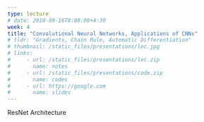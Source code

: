 ```yaml
---
type: lecture
# date: 2018-09-16T8:00:00+4:30
week: 4
title: "Convolutional Neural Networks, Applications of CNNs"
# tldr: "Gradients, Chain Rule, Automatic Differentiation"
# thumbnail: /static_files/presentations/lec.jpg
# links: 
#     - url: /static_files/presentations/lec.zip
#       name: notes
#     - url: /static_files/presentations/code.zip
#       name: codes
#     - url: https://google.com
#       name: slides
---
```

ResNet Architecture
